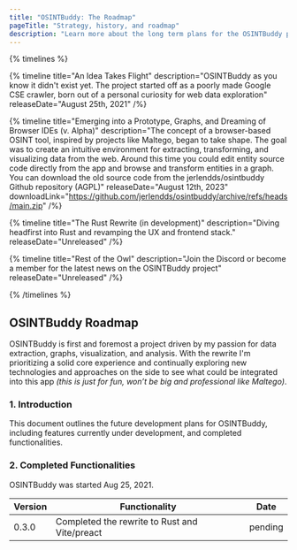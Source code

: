 ```yaml
---
title: "OSINTBuddy: The Roadmap"
pageTitle: "Strategy, history, and roadmap"
description: "Learn more about the long term plans for the OSINTBuddy project."
---
```



{% timelines %}

{% timeline title="An Idea Takes Flight" description="OSINTBuddy as you know it didn't exist yet. The project started off as a poorly made Google CSE crawler, born out of a personal curiosity for web data exploration" releaseDate="August 25th, 2021" /%}


{% timeline title="Emerging into a Prototype, Graphs, and Dreaming of Browser IDEs (v. Alpha)" description="The concept of a browser-based OSINT tool, inspired by projects like Maltego, began to take shape. The goal was to create an intuitive environment for extracting, transforming, and visualizing data from the web. Around this time you could edit entity source code directly from the app and browse and transform entities in a graph. You can download the old source code from the jerlendds/osintbuddy Github repository (AGPL)" releaseDate="August 12th, 2023" downloadLink="https://github.com/jerlendds/osintbuddy/archive/refs/heads/main.zip"  /%}

{% timeline title="The Rust Rewrite (in development)" description="Diving headfirst into Rust and revamping the UX and frontend stack." releaseDate="Unreleased" /%}


{% timeline title="Rest of the Owl" description="Join the Discord or become a member for the latest news on the OSINTBuddy project" releaseDate="Unreleased" /%}

{% /timelines %}


## OSINTBuddy Roadmap

OSINTBuddy is first and foremost a project driven by my passion for data extraction, graphs, visualization, and analysis. With the rewrite I'm prioritizing a solid core experience and continually exploring new technologies and approaches on the side to see what could be integrated into this app *(this is just for fun, won’t be big and professional like Maltego)*. 

### 1. Introduction

This document outlines the future development plans for OSINTBuddy, including features currently under development, and completed functionalities.

### 2. Completed Functionalities

OSINTBuddy was started Aug 25, 2021.

| Version | Functionality | Date |
|---------|---------------|------|
| 0.3.0   | Completed the rewrite to Rust and Vite/preact | pending  |
